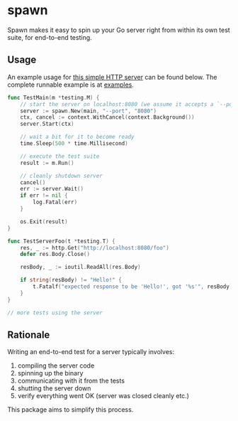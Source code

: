 spawn
===============

Spawn makes it easy to spin up your Go server right from within its own test suite, for end-to-end testing.

Usage
--------------
An example usage for [this simple HTTP server](examples/main.go) can be found below.
The complete runnable example is at [examples](examples/).

```go
func TestMain(m *testing.M) {
	// start the server on localhost:8080 (we assume it accepts a `--port` argument)
	server := spawn.New(main, "--port", "8080")
	ctx, cancel := context.WithCancel(context.Background())
	server.Start(ctx)

	// wait a bit for it to become ready
	time.Sleep(500 * time.Millisecond)

	// execute the test suite
	result := m.Run()

	// cleanly shutdown server
	cancel()
	err := server.Wait()
	if err != nil {
		log.Fatal(err)
	}

	os.Exit(result)
}

func TestServerFoo(t *testing.T) {
	res, _ := http.Get("http://localhost:8080/foo")
	defer res.Body.Close()

	resBody, _ := ioutil.ReadAll(res.Body)

	if string(resBody) != "Hello!" {
		t.Fatalf("expected response to be 'Hello!', got '%s'", resBody)
	}
}

// more tests using the server
```

Rationale
--------------
Writing an end-to-end test for a server typically involves:

1) compiling the server code
2) spinning up the binary
3) communicating with it from the tests
4) shutting the server down
5) verify everything went OK (server was closed cleanly etc.)

This package aims to simplify this process.
